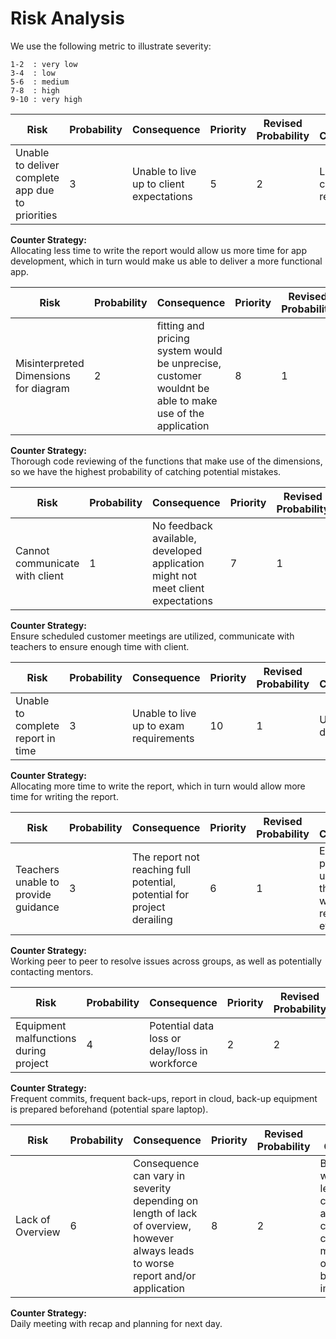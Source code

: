 # Risk Analysis

We use the following metric to illustrate severity:

    1-2  : very low  
    3-4  : low  
    5-6  : medium  
    7-8  : high  
    9-10 : very high  


|  Risk | Probability | Consequence | Priority | Revised Probability | Revised Consequence |
| ------------------------------------ | ---------------------------------------------------- | --------- | --------- | ------------------ |--------- |
| Unable to deliver complete app due to priorities | 3 | Unable to live up to client expectations | 5 | 2 | Less complete report |

**Counter Strategy:**  
Allocating less time to write the report would allow us more time for app development, which in turn would make us able to deliver a more functional app.



|  Risk | Probability | Consequence | Priority | Revised Probability | Revised Consequence |
| ------------------------------------ | ---------------------------------------------------- | --------- | --------- | ------------------ |--------- |
| Misinterpreted Dimensions for diagram | 2 | fitting and pricing system would be unprecise, customer wouldnt be able to make use of the application | 8 | 1 | reduces chances of severe mistakes in the most essential part of the app |

**Counter Strategy:**  
Thorough code reviewing of the functions that make use of the dimensions, so we have the highest probability of catching potential mistakes. 



|  Risk | Probability | Consequence | Priority | Revised Probability | Revised Consequence |
| ------------------------------------ | ---------------------------------------------------- | --------- | --------- | ------------------ |--------- |
| Cannot communicate with client | 1 | No feedback available, developed application might not meet client expectations | 7 | 1 | Lessen amount of wasted worktime on unwanted/unneeded features in application |

**Counter Strategy:**  
Ensure scheduled customer meetings are utilized, communicate with teachers to ensure enough time with client.



|  Risk | Probability | Consequence | Priority | Revised Probability | Revised Consequence |
| ------------------------------------ | ---------------------------------------------------- | --------- | --------- | ------------------ |--------- |
| Unable to complete report in time | 3 | Unable to live up to exam requirements | 10 | 1 | Unable to deliver report |

**Counter Strategy:**  
Allocating more time to write the report, which in turn would allow more time for writing the report.



|  Risk | Probability | Consequence | Priority | Revised Probability | Revised Consequence |
| ------------------------------------ | ---------------------------------------------------- | --------- | --------- | ------------------ |--------- |
| Teachers unable to provide guidance | 3 | The report not reaching full potential, potential for project derailing | 6 | 1 | Even if the project ends up derailing, the problem will be reflected in every group |

**Counter Strategy:**  
Working peer to peer to resolve issues across groups, as well as potentially contacting mentors.



|  Risk | Probability | Consequence | Priority | Revised Probability | Revised Consequence |
| ------------------------------------ | ---------------------------------------------------- | --------- | --------- | ------------------ |--------- |
| Equipment malfunctions during project | 4 | Potential data loss or delay/loss in workforce | 2 | 2 | Data loss and delays minimized |

**Counter Strategy:**  
Frequent commits, frequent back-ups, report in cloud, back-up equipment is prepared beforehand (potential spare laptop).



|  Risk | Probability | Consequence | Priority | Revised Probability | Revised Consequence |
| ------------------------------------ | ---------------------------------------------------- | --------- | --------- | ------------------ |--------- |
| Lack of Overview | 6 | Consequence can vary in severity depending on length of lack of overview, however always leads to worse report and/or application | 8 | 2 | Better overview which results in less severe consequences and better chance of catching mistakes early on, reverting before faulty implementation. |

**Counter Strategy:**  
Daily meeting with recap and planning for next day.
